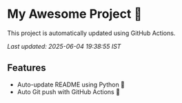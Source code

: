 # My Awesome Project 🚀

This project is automatically updated using GitHub Actions.

_Last updated: 2025-06-04 19:38:55 IST_

## Features
- Auto-update README using Python 🐍
- Auto Git push with GitHub Actions 🤖
